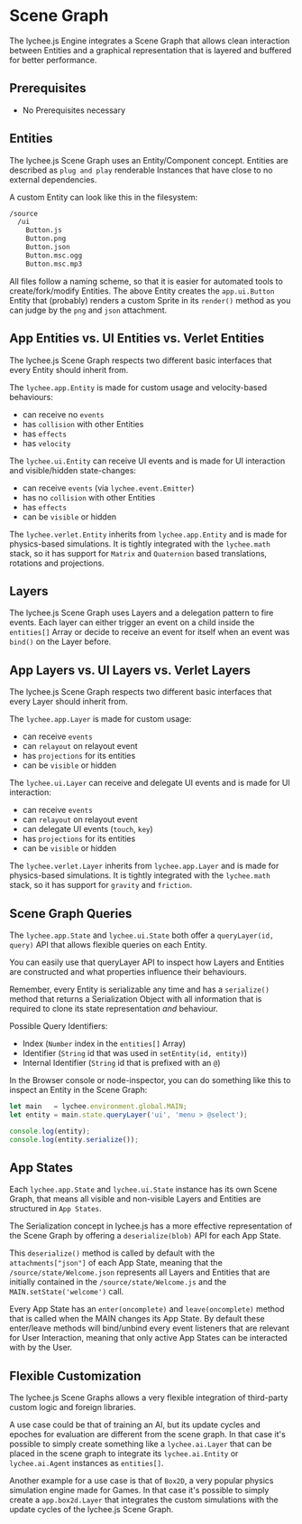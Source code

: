 
# Scene Graph

The lychee.js Engine integrates a Scene Graph that
allows clean interaction between Entities and a
graphical representation that is layered and buffered
for better performance.


## Prerequisites

- No Prerequisites necessary


## Entities

The lychee.js Scene Graph uses an Entity/Component
concept. Entities are described as `plug and play`
renderable Instances that have close to no external
dependencies.

A custom Entity can look like this in the filesystem:

```bash
/source
  /ui
    Button.js
	Button.png
	Button.json
	Button.msc.ogg
	Button.msc.mp3
```

All files follow a naming scheme, so that it is easier
for automated tools to create/fork/modify Entities. The
above Entity creates the `app.ui.Button` Entity that
(probably) renders a custom Sprite in its `render()`
method as you can judge by the `png` and `json`
attachment.


## App Entities vs. UI Entities vs. Verlet Entities

The lychee.js Scene Graph respects two different basic
interfaces that every Entity should inherit from.

The `lychee.app.Entity` is made for custom usage and
velocity-based behaviours:

- can receive no `events`
- has `collision` with other Entities
- has `effects`
- has `velocity`

The `lychee.ui.Entity` can receive UI events and is made for
UI interaction and visible/hidden state-changes:

- can receive `events` (via `lychee.event.Emitter`)
- has no `collision` with other Entities
- has `effects`
- can be `visible` or hidden

The `lychee.verlet.Entity` inherits from `lychee.app.Entity`
and is made for physics-based simulations. It is tightly
integrated with the `lychee.math` stack, so it has support
for `Matrix` and `Quaternion` based translations, rotations
and projections.


## Layers

The lychee.js Scene Graph uses Layers and a delegation
pattern to fire events. Each layer can either trigger an event
on a child inside the `entities[]` Array or decide to receive
an event for itself when an event was `bind()` on the Layer
before.


## App Layers vs. UI Layers vs. Verlet Layers

The lychee.js Scene Graph respects two different basic
interfaces that every Layer should inherit from.

The `lychee.app.Layer` is made for custom usage:

- can receive `events`
- can `relayout` on relayout event
- has `projections` for its entities
- can be `visible` or hidden

The `lychee.ui.Layer` can receive and delegate UI events and
is made for UI interaction:

- can receive `events`
- can `relayout` on relayout event
- can delegate UI events (`touch`, `key`)
- has `projections` for its entities
- can be `visible` or hidden

The `lychee.verlet.Layer` inherits from `lychee.app.Layer`
and is made for physics-based simulations. It is tightly
integrated with the `lychee.math` stack, so it has support
for `gravity` and `friction`.


## Scene Graph Queries

The `lychee.app.State` and `lychee.ui.State` both offer a 
`queryLayer(id, query)` API that allows flexible queries
on each Entity.

You can easily use that queryLayer API to inspect how Layers
and Entities are constructed and what properties influence
their behaviours.

Remember, every Entity is serializable any time and has a
`serialize()` method that returns a Serialization Object
with all information that is required to clone its state
representation _and_ behaviour.

Possible Query Identifiers:

- Index (`Number` index in the `entities[]` Array)
- Identifier (`String` id that was used in `setEntity(id, entity)`)
- Internal Identifier (`String` id that is prefixed with an `@`)

In the Browser console or node-inspector, you can do something
like this to inspect an Entity in the Scene Graph:

```javascript
let main   = lychee.environment.global.MAIN;
let entity = main.state.queryLayer('ui', 'menu > @select');

console.log(entity);
console.log(entity.serialize());
```


## App States

Each `lychee.app.State` and `lychee.ui.State` instance has
its own Scene Graph, that means all visible and non-visible
Layers and Entities are structured in `App States`.

The Serialization concept in lychee.js has a more effective
representation of the Scene Graph by offering a `deserialize(blob)`
API for each App State.

This `deserialize()` method is called by default with the
`attachments["json"]` of each App State, meaning that the
`/source/state/Welcome.json` represents all Layers and Entities
that are initially contained in the `/source/state/Welcome.js`
and the `MAIN.setState('welcome')` call.

Every App State has an `enter(oncomplete)` and `leave(oncomplete)`
method that is called when the MAIN changes its App State. By
default these enter/leave methods will bind/unbind every event
listeners that are relevant for User Interaction, meaning that
only active App States can be interacted with by the User.


## Flexible Customization

The lychee.js Scene Graphs allows a very flexible integration
of third-party custom logic and foreign libraries.

A use case could be that of training an AI, but its update
cycles and epoches for evaluation are different from the scene
graph. In that case it's possible to simply create something
like a `lychee.ai.Layer` that can be placed in the scene graph
to integrate its `lychee.ai.Entity` or `lychee.ai.Agent`
instances as `entities[]`.

Another example for a use case is that of `Box2D`, a very
popular physics simulation engine made for Games. In that case
it's possible to simply create a `app.box2d.Layer` that
integrates the custom simulations with the update cycles of the
lychee.js Scene Graph.

